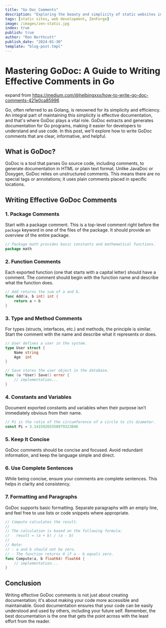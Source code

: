 ```yaml
---
title: "Go Doc Comments"
description: "Exploring the beauty and simplicity of static websites in the modern web era."
tags: [static sites, web development, ZenForge]
image: /images/zen-static.jpg
index: true
publish: true
author: "Ron Northcutt"
publish_date: "2024-01-30"
template: "blog-post.tmpl"
---
```


#  Mastering GoDoc: A Guide to Writing Effective Comments in Go

expand from https://medium.com/@helbingxxx/how-to-write-go-doc-comments-421e0ca85996

Go, often referred to as Golang, is renowned for its simplicity and efficiency. An integral part of maintaining this simplicity is effective documentation, and that's where GoDoc plays a vital role. GoDoc extracts and generates documentation for Go programs, making it easier for developers to understand and use code. In this post, we'll explore how to write GoDoc comments that are clear, informative, and helpful.

## What is GoDoc?

GoDoc is a tool that parses Go source code, including comments, to generate documentation in HTML or plain text format. Unlike JavaDoc or Doxygen, GoDoc relies on unstructured comments. This means there are no special tags or annotations; it uses plain comments placed in specific locations.

## Writing Effective GoDoc Comments

### 1. Package Comments

Start with a package comment. This is a top-level comment right before the `package` keyword in one of the files of the package. It should provide an overview of the entire package.

```go
// Package math provides basic constants and mathematical functions.
package math
```

### 2. Function Comments

Each exported function (one that starts with a capital letter) should have a comment. The comment should begin with the function name and describe what the function does.

```go
// Add returns the sum of a and b.
func Add(a, b int) int {
    return a + b
}
```

### 3. Type and Method Comments

For types (structs, interfaces, etc.) and methods, the principle is similar. Start the comment with the name and describe what it represents or does.

```go
// User defines a user in the system.
type User struct {
    Name string
    Age  int
}

// Save stores the user object in the database.
func (u *User) Save() error {
    // implementation...
}
```

### 4. Constants and Variables

Document exported constants and variables when their purpose isn’t immediately obvious from their name.

```go
// Pi is the ratio of the circumference of a circle to its diameter.
const Pi = 3.14159265358979323846
```

### 5. Keep It Concise

GoDoc comments should be concise and focused. Avoid redundant information, and keep the language simple and direct.

### 6. Use Complete Sentences

While being concise, ensure your comments are complete sentences. This helps in clarity and consistency.

### 7. Formatting and Paragraphs

GoDoc supports basic formatting. Separate paragraphs with an empty line, and feel free to use lists or code snippets where appropriate.

```go
// Compute calculates the result.
// 
// The calculation is based on the following formula:
//   result = (a + b) / (a - b)
//
// Note:
// - a and b should not be zero.
// - The function returns 0 if a - b equals zero.
func Compute(a, b float64) float64 {
    // implementation...
}
```

## Conclusion

Writing effective GoDoc comments is not just about creating documentation; it's about making your code more accessible and maintainable. Good documentation ensures that your code can be easily understood and used by others, including your future self. Remember, the best documentation is the one that gets the point across with the least effort from the reader.
